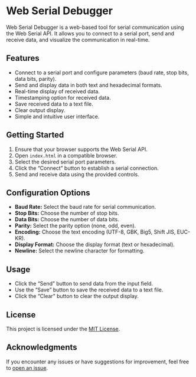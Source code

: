 # Web Serial Debugger

Web Serial Debugger is a web-based tool for serial communication using the Web Serial API. It allows you to connect to a serial port, send and receive data, and visualize the communication in real-time.

## Features

- Connect to a serial port and configure parameters (baud rate, stop bits, data bits, parity).
- Send and display data in both text and hexadecimal formats.
- Real-time display of received data.
- Timestamping option for received data.
- Save received data to a text file.
- Clear output display.
- Simple and intuitive user interface.

## Getting Started

1. Ensure that your browser supports the Web Serial API.
2. Open `index.html` in a compatible browser.
3. Select the desired serial port parameters.
4. Click the “Connect” button to establish a serial connection.
5. Send and receive data using the provided controls.

## Configuration Options

- **Baud Rate:** Select the baud rate for serial communication.
- **Stop Bits:** Choose the number of stop bits.
- **Data Bits:** Choose the number of data bits.
- **Parity:** Select the parity option (none, odd, even).
- **Encoding:** Choose the text encoding (UTF-8, GBK, Big5, Shift JIS, EUC-KR).
- **Display Format:** Choose the display format (text or hexadecimal).
- **Newline:** Select the newline character for formatting.

## Usage

- Click the “Send” button to send data from the input field.
- Use the “Save” button to save the received data to a text file.
- Click the “Clear” button to clear the output display.

## License

This project is licensed under the [MIT License](LICENSE).

## Acknowledgments

If you encounter any issues or have suggestions for improvement, feel free to [open an issue](https://github.com/Honoka55/web-serial-debugger/issues).

